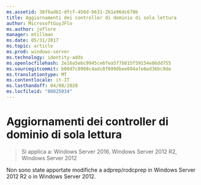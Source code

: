 ```yaml
---
ms.assetid: 38f6adb1-dfcf-456d-b631-2b1e96dc670b
title: Aggiornamenti dei controller di dominio di sola lettura
author: MicrosoftGuyJFlo
ms.author: joflore
manager: mtillman
ms.date: 05/31/2017
ms.topic: article
ms.prod: windows-server
ms.technology: identity-adds
ms.openlocfilehash: 2e16a5ebc9945ce6fea5f7b815f59154e86dd755
ms.sourcegitcommit: b00d7c8968c4adc8f699dbee694afe6ed36bc9de
ms.translationtype: MT
ms.contentlocale: it-IT
ms.lasthandoff: 04/08/2020
ms.locfileid: "80825034"
---
```

# <a name="read-only-domain-controller-updates"></a>Aggiornamenti dei controller di dominio di sola lettura

>Si applica a: Windows Server 2016, Windows Server 2012 R2, Windows Server 2012

Non sono state apportate modifiche a adprep/rodcprep in Windows Server 2012 R2 o in Windows Server 2012.  
  


